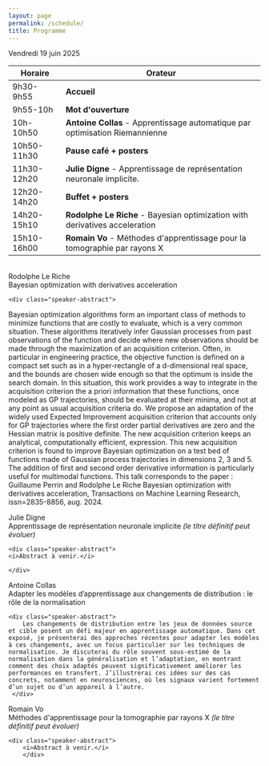 ```yaml
---
layout: page
permalink: /schedule/
title: Programme
---
```

Vendredi 19 juin 2025

| Horaire      | Orateur              |
|------------- |----------------------|
| 9h30-9h55   | **Accueil**              |
| 9h55-10h    | **Mot d'ouverture**      |
| 10h-10h50   | **Antoine Collas** -  Apprentissage automatique par optimisation Riemannienne  |
| 10h50-11h30 | **Pause café + posters** |
| 11h30-12h20 | **Julie Digne** - Apprentissage de représentation neuronale implicite.  |
| 12h20-14h20 | **Buffet + posters**     |
| 14h20-15h10 | **Rodolphe Le Riche**  - Bayesian optimization with derivatives acceleration    |
| 15h10-16h00 | **Romain Vo** - Méthodes d'apprentissage pour la tomographie par rayons X  |


<br>

<div class="speaker-container">
    <div class="speaker-name">Rodolphe Le Riche </div>
    <div class="speaker-title">Bayesian optimization with derivatives acceleration</div>
    
    <div class="speaker-abstract">
Bayesian optimization algorithms form an important class of methods to minimize functions that are costly to evaluate, which is a very common situation. These algorithms iteratively infer Gaussian processes from past observations of the function and decide where new observations should be made through the maximization of an acquisition criterion. Often, in particular in engineering practice, the objective function is defined on a compact set such as in a hyper-rectangle of a d-dimensional real space, and the bounds are chosen wide enough so that the optimum is inside the search domain. In this situation, this work provides a way to integrate in the acquisition criterion the a priori information that these functions, once modeled as GP trajectories, should be evaluated at their minima, and not at any point as usual acquisition criteria do. We propose an adaptation of the widely used Expected Improvement acquisition criterion that accounts only for GP trajectories where the first order partial derivatives are zero and the Hessian matrix is positive definite. The new acquisition criterion keeps an analytical, computationally efficient, expression. This new acquisition criterion is found to improve Bayesian optimization on a test bed of functions made of Gaussian process trajectories in dimensions 2, 3 and 5. The addition of first and second order derivative information is particularly useful for multimodal functions.
This talk corresponds to the paper : Guillaume Perrin and Rodolphe Le Riche Bayesian optimization with derivatives acceleration, Transactions on Machine Learning Research, issn=2835-8856, aug. 2024.
	    </div>
</div>

<div class="speaker-container">
    <div class="speaker-name">Julie Digne</div>
    <div class="speaker-title">Apprentissage de représentation neuronale implicite <i>(le titre définitif peut évoluer)</i></div>
    
    <div class="speaker-abstract">
    <i>Abstract à venir.</i>
    
    </div>

</div>

<div class="speaker-container">
    <div class="speaker-name">Antoine Collas</div>
    <div class="speaker-title"> Adapter les modèles d’apprentissage aux changements de distribution : le rôle de la normalisation</div>
    
    <div class="speaker-abstract">
        Les changements de distribution entre les jeux de données source et cible posent un défi majeur en apprentissage automatique. Dans cet exposé, je présenterai des approches récentes pour adapter les modèles à ces changements, avec un focus particulier sur les techniques de normalisation. Je discuterai du rôle souvent sous-estimé de la normalisation dans la généralisation et l’adaptation, en montrant comment des choix adaptés peuvent significativement améliorer les performances en transfert. J’illustrerai ces idées sur des cas concrets, notamment en neurosciences, où les signaux varient fortement d’un sujet ou d’un appareil à l’autre.
     </div>
</div>


<div class="speaker-container">
<div class="speaker-name">Romain Vo</div>
<div class="speaker-title">Méthodes d'apprentissage pour la tomographie par rayons X <i>(le titre définitif peut évoluer)</i></div>
    
    <div class="speaker-abstract">
        <i>Abstract à venir.</i>
	    </div>
</div>


